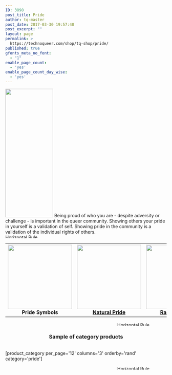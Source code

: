 ```yaml
---
ID: 3898
post_title: Pride
author: tq-master
post_date: 2017-03-30 19:57:40
post_excerpt: ""
layout: page
permalink: >
  https://technoqueer.com/shop/tq-shop/pride/
published: true
gfonts_meta_no_font:
  - "1"
enable_page_count:
  - 'yes'
enable_page_count_day_wise:
  - 'yes'
---
```

<img src="https://technoqueer.com/shop/wp-content/uploads/2017/03/Pride1L-149x400.png" alt="" width="149" height="400" class="alignleft size-medium wp-image-83" />
Being proud of who you are - despite adversity or challenge - is important in the queer community. Showing others your pride in yourself is a validation of self. Showing pride in the community is a validation of the individual rights of others.
<br clear="all">


<img class="aligncenter size-full wp-image-99" src="https://technoqueer.com/shop/wp-content/uploads/2017/03/Rainbow-HR.jpg" alt="Horizontal Rule" width="800" height="11" />

<table width="800" align="center">
<tbody>
<tr>
<th><a href="https://technoqueer.com/shop/shop/pride/pride-symbols/"><img src="https://technoqueer.com/shop/wp-content/uploads/2017/03/btn-pride-symbols.png" alt="" width="200" height="200" class="aligncenter size-full wp-image-14793" /></a><br><center>Pride Symbols</center></th>
<th><a href="https://technoqueer.com/shop/shop/pride/natural-pride/"><img src="https://technoqueer.com/shop/wp-content/uploads/2017/03/btn-natural-pride.png" alt="" width="200" height="200" class="aligncenter size-full wp-image-14802" /><br><center>Natural Pride</center></th>
<th><a href="https://technoqueer.com/shop/shop/pride/rainbow-pride/"><img src="https://technoqueer.com/shop/wp-content/uploads/2017/03/btn-rainbow-pride-cat.png" alt="" width="200" height="200" class="aligncenter size-full wp-image-14801" /><br><center>Rainbow Pride</center></th>
</tr>
</tbody>
</table>
<p align="center"><img class="aligncenter size-full wp-image-99" src="https://technoqueer.com/shop/wp-content/uploads/2017/03/Rainbow-HR.jpg" alt="Horizontal Rule" width="800" height="12" /></p>

<h3 align="center">Sample of category products</h3><br>
[product_category per_page='12' columns='3' orderby='rand' category='pride']

<p align="center"><img class="aligncenter size-full wp-image-99" src="https://technoqueer.com/shop/wp-content/uploads/2017/03/Rainbow-HR.jpg" alt="Horizontal Rule" width="800" height="12" /></p>